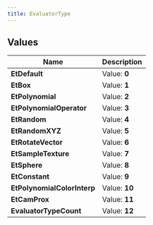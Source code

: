 ```yaml
---
title: EvaluatorType
---
```


## Values

| Name | Description |
| ---- | ----------- |
| **EtDefault** | Value: **0** |
| **EtBox** | Value: **1** |
| **EtPolynomial** | Value: **2** |
| **EtPolynomialOperator** | Value: **3** |
| **EtRandom** | Value: **4** |
| **EtRandomXYZ** | Value: **5** |
| **EtRotateVector** | Value: **6** |
| **EtSampleTexture** | Value: **7** |
| **EtSphere** | Value: **8** |
| **EtConstant** | Value: **9** |
| **EtPolynomialColorInterp** | Value: **10** |
| **EtCamProx** | Value: **11** |
| **EvaluatorTypeCount** | Value: **12** |

